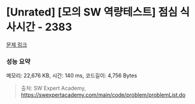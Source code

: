 # [Unrated] [모의 SW 역량테스트] 점심 식사시간 - 2383 

[문제 링크](https://swexpertacademy.com/main/code/problem/problemDetail.do?contestProbId=AV5-BEE6AK0DFAVl) 

### 성능 요약

메모리: 22,676 KB, 시간: 140 ms, 코드길이: 4,756 Bytes



> 출처: SW Expert Academy, https://swexpertacademy.com/main/code/problem/problemList.do